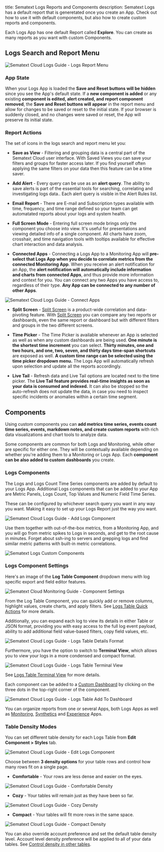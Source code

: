 title: Sematext Logs Reports and Components
description: Sematext Logs has a default report that is generetated once you create an App. Check out how to use it with default components, but also how to create custom reports and components.

Each Logs App has one default Report called **Explore**. You can create as many reports as you want with custom Components.

## Logs Search and Report Menu

![Sematext Cloud Logs Guide - Logs Report Menu](../images/guide/logs/sematext-logs-search-and-report-menu_2.png) 

### App State

When your Logs App is loaded the **Save and Reset buttons will be hidden** since you see the App's default state. If a **new component is added** or any existing **component is edited, alert created, and report component removed**, the **Save and Reset buttons will appear** in the report menu and allow for changes to be saved or reset to the initial state. If your browser is suddenly closed, and no changes were saved or reset, the App will preserve its initial state.

### Report Actions 

The set of icons in the logs search and report menu let you:

- **Save as View** - Filtering and grouping data is a central part of the Sematext Cloud user interface. With Saved Views you can save your filters and groups for faster access later. If you find yourself often applying the same filters on your data then this feature can be a time saver.
- **Add Alert** - Every query can be use as an **alert query**. The ability to save alerts is part of the essential tools for searching, correlating and investigating logs data..
Each alert query is visible in the Alert Rules list.

- **Email Report** - There are E-mail and Subscription types available with time, frequency, and time range defined so your team can get automatated reports about your logs and system health.

- **Full Screen Mode** - Entering full screen mode brings only the component you choose into view. It's useful for presentations and viewing detailed info of a single component. All charts have zoom, crosshair, and time navigation tools with tooltips available for effective chart interaction and data analysis.

- **Connected Apps** - Connecting a Logs App to a Monitoring App will **pre-select that Logs App when you decide to correlate metrics from the connected Monitoring App**. When you receive an alert notification for an App, the **alert notification will automatically include information and charts from connected Apps**, and thus provide more information and context for you. You can connect any two Apps you have access to, regardless of their type. **Any App can be connected to any number of other Apps**.

![Sematext Cloud Logs Guide - Connect Apps](../images/guide/logs/connect-apps_2.png) 

- **Split Screen** - [Split Screen](../guide/split-screen) is a product-wide correlation and data-pivoting feature. With [Split Screen](../guide/split-screen) you can compare any two reports or dashboards, even the same report or dashboard but with different filters and groups in the two different screens.

- **Time Picker** - The Time Picker is available whenever an App is selected as well as when any custom dashboards are being used. **One minute is the shortest time increment** you can select. **Thirty minutes, one and two hours, and one, two, seven, and thirty days time-span shortcuts** are exposed as well.
**A custom time range can be selected using the time picker dropdown menu.** The Logs App will automatically refresh upon selection and update all the reports accordingly.

- **Live Tail** - Refresh data and Live Tail options are located next to the time picker. The **Live Tail feature provides real-time insights as soon as your data is consumed and indexed.** It can also be stopped so the auto-refresh does not update the data, in case you need to inspect specific incidents or anomalies within a certain time segment.

## Components

Using custom components you can **add metrics time series, events count time series, events, markdown notes, and create custom reports** with rich data visualizations and chart tools to analyze data.

Some components are common for both Logs and Monitoring, while other are specific for either one. They will be contextually available depending on whether you're adding them to a Monitoring or Logs App. Each **component can be also added to custom dashboards** you create.

### Logs Components

The Logs and Logs Count Time Series components are added by default to your Logs App. Additional Logs components that can be added to your App are Metric Panels, Logs Count, Top Values and Numeric Field Time Series.

These can be configured by whichever search query you want in any way you want. Making it easy to set up your Logs Report just the way you want.

![Sematext Cloud Logs Guide - Add Logs Component](../images/guide/logs/add-logs-component.png) 

Use them together with out-of-the-box metrics, from a Monitoring App, and you will go from metric spikes to Logs in seconds, and get to the root cause in minutes. Forget about ssh-ing to servers and grepping logs and find similar metric patterns with built-in metric correlations.

![Sematext Logs Custom Components](../images/guide/logs/logs-custom-components_2.png)

### Logs Component Settings

Here's an image of the **Log Table Component** dropdown menu with log specific export and field editor features.

![Sematext Cloud Monitoring Guide - Component Settings](https://sematext.com/docs/images/guide/logs/logs-component-settings-dropdown.png)

From the Log Table Component, you can quickly add or remove columns, highlight values, create charts, and apply filters. See [Logs Table Quick Actions](https://sematext.com/docs/logs/logs-table-quick-actions/) for more details. 

Additionally, you can expand each log to view its details in either Table or JSON format, providing you with easy access to the full log event payload, ability to add additional field value-based filters, copy field values, etc.

![Sematext Cloud Logs Guide - Logs Table Details Format](../images/guide/logs/logs-table-details-format.gif) 

Furthermore, you have the option to switch to **Terminal View**, which allows you to view your logs in a more condensed and compact format.

![Sematext Cloud Logs Guide - Logs Table Terminal View](../images/guide/logs/logs-table-terminal-view.png) 

See [Logs Table Terminal View](https://sematext.com/docs/logs/logs-table-terminal-view/) for more details.

Each component can be added to a [Custom Dashboard](https://sematext.com/docs/dashboards/) by clicking on the three dots in the top-right corner of the component.

![Sematext Cloud Logs Guide - Logs Table Add To Dashboard](../images/guide/logs/logs-table-add-to-dashboard.png) 

You can organize reports from one or several Apps, both Logs Apps as well as [Monitoring](https://sematext.com/docs/monitoring/), [Synthetics](https://sematext.com/docs/synthetics/) and [Experience](https://sematext.com/docs/experience/) Apps. 

### Table Density Modes

You can set different table density for each Logs Table from **Edit Component > Styles** tab.

![Sematext Cloud Logs Guide - Edit Logs Component](../images/guide/logs/logs-edit-component.png) 

Choose between **3 density options** for your table rows and control how many rows fit on a single page.

 - **Comfortable** - Your rows are less dense and easier on the eyes.

![Sematext Cloud Logs Guide - Comfortable Density](../images/guide/logs/logs-table-comfortable.png) 

 - **Cozy** - Your tables will remain just as they have been so far.

![Sematext Cloud Logs Guide - Cozy Density](../images/guide/logs/logs-table-cozy.png) 

 - **Compact** - Your tables will fit more rows in the same space.

![Sematext Cloud Logs Guide - Compact Density](../images/guide/logs/logs-table-compact.png) 

You can also override account preference and set the default table density level. Account level density preference will be applied to all of your data tables. See  [Control density in other tables](https://sematext.com/product-updates/#/2022/control-table-rows-density-in-account-settings).
